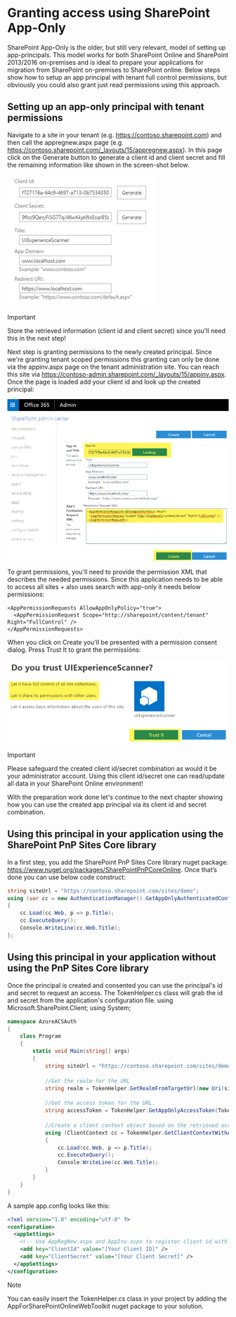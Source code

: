 # Granting access using SharePoint App-Only
SharePoint App-Only is the older, but still very relevant, model of setting up app-principals. This model works for both SharePoint Online and SharePoint 2013/2016 on-premises and is ideal to prepare your applications for migration from SharePoint on-premises to SharePoint online. Below steps show how to setup an app principal with tenant full control permissions, but obviously you could also grant just read permissions using this approach.

## Setting up an app-only principal with tenant permissions
Navigate to a site in your tenant (e.g. https://contoso.sharepoint.com) and then call the appregnew.aspx page (e.g. https://contoso.sharepoint.com/_layouts/15/appregnew.aspx). In this page click on the Generate button to generate a client id and client secret and fill the remaining information like shown in the screen-shot below.

![using appregnew.aspx](media/apponly/sharepointapponly1.png)

> [!IMPORTANT]
> Store the retrieved information (client id and client secret) since you'll need this in the next step!

Next step is granting permissions to the newly created principal. Since we're granting tenant scoped permissions this granting can only be done via the appinv.aspx page on the tenant administration site. You can reach this site via https://contoso-admin.sharepoint.com/_layouts/15/appinv.aspx. Once the page is loaded add your client id and look up the created principal:

![using appregnew.aspx](media/apponly/sharepointapponly2.png)

To grant permissions, you'll need to provide the permission XML that describes the needed permissions. Since this application needs to be able to access all sites + also uses search with app-only it needs below permissions:

```
<AppPermissionRequests AllowAppOnlyPolicy="true">
  <AppPermissionRequest Scope="http://sharepoint/content/tenant" Right="FullControl" />
</AppPermissionRequests>
```

When you click on Create you'll be presented with a permission consent dialog. Press Trust It to grant the permissions:

![using appregnew.aspx](media/apponly/sharepointapponly3.png)

> [!IMPORTANT]
> Please safeguard the created client id/secret combination as would it be your administrator account. Using this client id/secret one can read/update all data in your SharePoint Online environment!

With the preparation work done let's continue to the next chapter showing how you can use the created app principal via its client id and secret combination.

## Using this principal in your application using the SharePoint PnP Sites Core library
In a first step, you add the SharePoint PnP Sites Core library nuget package: https://www.nuget.org/packages/SharePointPnPCoreOnline. Once that’s done you can use below code construct:

```csharp
string siteUrl = "https://contoso.sharepoint.com/sites/demo";
using (var cc = new AuthenticationManager().GetAppOnlyAuthenticatedContext(siteUrl, "[Your Client ID]", "[Your Client Secret]"))
{
    cc.Load(cc.Web, p => p.Title);
    cc.ExecuteQuery();
    Console.WriteLine(cc.Web.Title);
};
```

## Using this principal in your application without using the PnP Sites Core library
Once the principal is created and consented you can use the principal's id and secret to request an access. The TokenHelper.cs class will grab the id and secret from the application's configuration file.
using Microsoft.SharePoint.Client;
using System;

```csharp
namespace AzureACSAuth
{
    class Program
    {
        static void Main(string[] args)
        {
            string siteUrl = "https://contoso.sharepoint.com/sites/demo";

            //Get the realm for the URL
            string realm = TokenHelper.GetRealmFromTargetUrl(new Uri(siteUrl));

            //Get the access token for the URL.  
            string accessToken = TokenHelper.GetAppOnlyAccessToken(TokenHelper.SharePointPrincipal, new Uri(siteUrl).Authority, realm).AccessToken;

            //Create a client context object based on the retrieved access token
            using (ClientContext cc = TokenHelper.GetClientContextWithAccessToken(siteUrl, accessToken))
            {
                cc.Load(cc.Web, p => p.Title);
                cc.ExecuteQuery();
                Console.WriteLine(cc.Web.Title);
            }
        }
    }
}
```

A sample app.config looks like this:

```XML
<?xml version="1.0" encoding="utf-8" ?>
<configuration>
  <appSettings>
    <!-- Use AppRegNew.aspx and AppInv.aspx to register client id with secret -->
    <add key="ClientId" value="[Your Client ID]" />
    <add key="ClientSecret" value="[Your Client Secret]" />
  </appSettings>
</configuration>
```

> [!NOTE]
> You can easily insert the TokenHelper.cs class in your project by adding the AppForSharePointOnlineWebToolkit nuget package to your solution.

